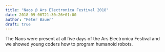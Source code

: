```yaml
---
title: "Naos @ Ars Electronica Festival 2018"
date: 2018-09-06T21:30:26+01:00
author: "Peter Bauer"
draft: true
---
```


The Naos were present at all five days of the Ars Electronica Festival and we showed young coders how to program humanoid robots.
